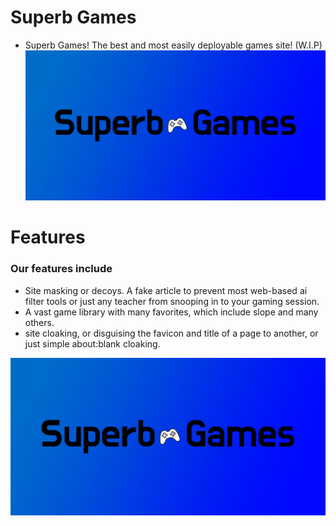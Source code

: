 # Superb Games
- Superb Games! The best and most easily deployable games site! (W.I.P)
 ![s](https://raw.githubusercontent.com/HallowedSpace/SuperbGames/main/assets/img/SuperbGames.png)

# Features
### Our features include
- Site masking or decoys. A fake article to prevent most web-based ai filter tools or just any teacher from snooping in to your gaming session.
- A vast game library with many favorites, which include slope and many others.
- site cloaking, or disguising the favicon and title of a page to another, or just simple about:blank cloaking.

 ![s](https://raw.githubusercontent.com/HallowedSpace/SuperbGames/main/assets/img/SuperbGames.png)

